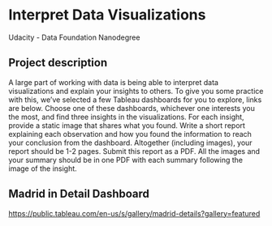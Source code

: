 # Interpret Data Visualizations
Udacity - Data Foundation Nanodegree
## Project description
A large part of working with data is being able to interpret data visualizations and explain your insights to others. To give you some practice with this, we’ve selected a few Tableau dashboards for you to explore, links are below. Choose one of these dashboards, whichever one interests you the most, and find three insights in the visualizations. For each insight, provide a static image that shares what you found. Write a short report explaining each observation and how you found the information to reach your conclusion from the dashboard. Altogether (including images), your report should be 1-2 pages.
Submit this report as a PDF. All the images and your summary should be in one PDF with each summary following the image of the insight.
## Madrid in Detail Dashboard
https://public.tableau.com/en-us/s/gallery/madrid-details?gallery=featured

